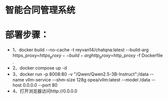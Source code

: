 # 智能合同管理系统
# 部署步骤：
* 1、docker build --no-cache -t reyvan14/chatqna:latest --build-arg https_proxy=$https_proxy --build-arg http_proxy=$http_proxy -f Dockerfile .
* 2、docker compose up -d
* 3、docker run -p 8008:80 -v "/Qwen/Qwen2.5-3B-Instruct":/data --name vllm-service --shm-size 128g opea/vllm:latest --model /data --host 0.0.0.0 --port 80
* 4、打开浏览器访问http://0.0.0.0